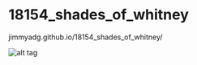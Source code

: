 # 18154_shades_of_whitney
jimmyadg.github.io/18154_shades_of_whitney/


![alt tag](https://pbs.twimg.com/media/B9Vo4u3CEAA7GA8.jpg:large)

